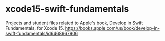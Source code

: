 # xcode15-swift-fundamentals
Projects and student files related to Apple's book, Develop in Swift Fundamentals, for Xcode 15. https://books.apple.com/us/book/develop-in-swift-fundamentals/id6468967906
